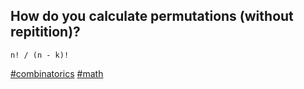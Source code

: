 ## How do you calculate permutations (without repitition)?

`n! / (n - k)!`

[#combinatorics]() [#math]()

